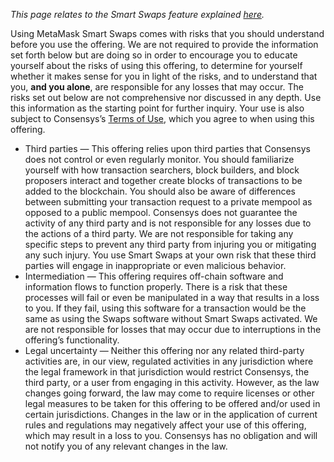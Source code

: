 *This page relates to the Smart Swaps feature explained [here](https://support.metamask.io/hc/en-us/articles/9184393821211).*


Using MetaMask Smart Swaps comes with risks that you should understand before you use the offering. We are not required to provide the information set forth below but are doing so in order to encourage you to educate yourself about the risks of using this offering, to determine for yourself whether it makes sense for you in light of the risks, and to understand that you, **and you alone**, are responsible for any losses that may occur. The risks set out below are not comprehensive nor discussed in any depth. Use this information as the starting point for further inquiry. Your use is also subject to Consensys’s [Terms of Use](https://consensys.io/terms-of-use), which you agree to when using this offering.


* Third parties — This offering relies upon third parties that Consensys does not control or even regularly monitor. You should familiarize yourself with how transaction searchers, block builders, and block proposers interact and together create blocks of transactions to be added to the blockchain. You should also be aware of differences between submitting your transaction request to a private mempool as opposed to a public mempool. Consensys does not guarantee the activity of any third party and is not responsible for any losses due to the actions of a third party. We are not responsible for taking any specific steps to prevent any third party from injuring you or mitigating any such injury. You use Smart Swaps at your own risk that these third parties will engage in inappropriate or even malicious behavior.
* Intermediation — This offering requires off-chain software and information flows to function properly. There is a risk that these processes will fail or even be manipulated in a way that results in a loss to you. If they fail, using this software for a transaction would be the same as using the Swaps software without Smart Swaps activated. We are not responsible for losses that may occur due to interruptions in the offering’s functionality.
* Legal uncertainty — Neither this offering nor any related third-party activities are, in our view, regulated activities in any jurisdiction where the legal framework in that jurisdiction would restrict Consensys, the third party, or a user from engaging in this activity. However, as the law changes going forward, the law may come to require licenses or other legal measures to be taken for this offering to be offered and/or used in certain jurisdictions. Changes in the law or in the application of current rules and regulations may negatively affect your use of this offering, which may result in a loss to you. Consensys has no obligation and will not notify you of any relevant changes in the law.
